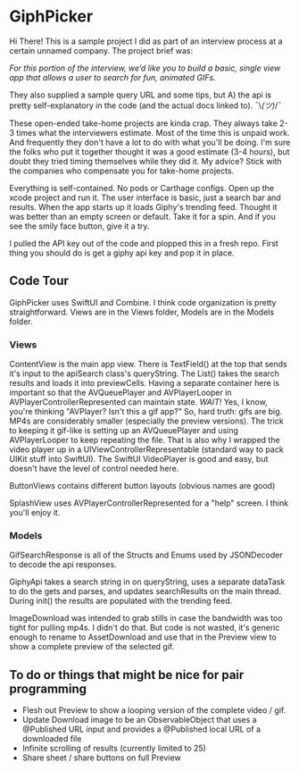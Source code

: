 # GiphPicker

Hi There! This is a sample project I did as part of an interview process at a
certain unnamed company. The project brief was:


*For this portion of the interview, we’d like you to build a basic, single view
app that allows a user to search for fun, animated GIFs.*


They also supplied a sample query URL and some tips, but A) the api is pretty 
self-explanatory in the code (and the actual docs linked to).  ¯\\_(ツ)_/¯


These open-ended take-home projects are kinda crap. They always take 2-3 times
what the interviewers estimate. Most of the time this is unpaid work. And
frequently they don't have a lot to do with what you'll be doing. I'm sure the
folks who put it together thought it was a good estimate (3-4 hours), but doubt
they tried timing themselves while they did it. My advice? Stick with the
companies who compensate you for take-home projects.


Everything is self-contained. No pods or Carthage configs. Open up the xcode
project and run it.  The user interface is basic, just a search bar and
results. When the app starts up it loads Giphy's trending feed. Thought it was
better than an empty screen or default.  Take it for a spin. And if you see the
smily face button, give it a try.


I pulled the API key out of the code and plopped this in a fresh repo. First
thing you should do is get a giphy api key and pop it in place.


## Code Tour
GiphPicker uses SwiftUI and Combine. I think code organization is pretty
straightforward. Views are in the Views folder, Models are in the Models
folder.


### Views
ContentView is the main app view. There is TextField() at the top that sends
it's input to the apiSearch class's queryString. The List() takes the search
results and loads it into previewCells. Having a separate container here is
important so that the AVQueuePlayer and AVPlayerLooper in
AVPlayerControllerRepresented can maintain state.  *WAIT!* Yes, I know, you're
thinking "AVPlayer? Isn't this a gif app?" So, hard truth: gifs are big. MP4s
are considerably smaller (especially the preview versions).  The trick to
keeping it gif-like is setting up an AVQueuePlayer and using AVPlayerLooper to
keep repeating the file. That is also why I wrapped the video player up in a
UIViewControllerRepresentable (standard way to pack UIKit stuff into SwiftUI).
The SwiftUI VideoPlayer is good and easy, but doesn't have the level of control
needed here.

ButtonViews contains different button layouts (obvious names are good)

SplashView uses AVPlayerControllerRepresented for a "help" screen. I think
you'll enjoy it.

### Models
GifSearchResponse is all of the Structs and Enums used by JSONDecoder to decode the api responses.

GiphyApi takes a search string in on queryString, uses a separate dataTask to
do the gets and parses, and updates searchResults on the main thread. During
init() the results are populated with the trending feed.

ImageDownload was intended to grab stills in case the bandwidth was too tight
for pulling mp4s. I didn't do that. But code is not wasted, it's generic enough
to rename to AssetDownload and use that in the Preview view to show a complete
preview of the selected gif.

## To do or things that might be nice for pair programming
- Flesh out Preview to show a looping version of the complete video / gif.
- Update Download image to be an ObservableObject that uses a @Published URL input and provides a @Published local URL of a downloaded file
- Infinite scrolling of results (currently limited to 25)
- Share sheet / share buttons on full Preview
